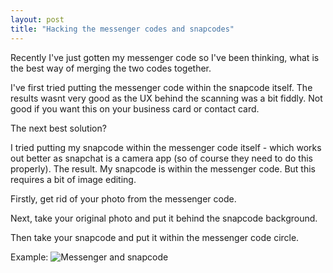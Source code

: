 ```yaml
---
layout: post
title: "Hacking the messenger codes and snapcodes"
---
```


Recently I've just gotten my messenger code so I've been thinking, what is the best way of merging the two codes together.

I've first tried putting the messenger code within the snapcode itself. The results wasnt very good as the UX behind the scanning was a bit fiddly. Not good if you want this on your business card or contact card.

The next best solution?

I tried putting my snapcode within the messenger code itself - which works out better as snapchat is a camera app (so of course they need to do this properly). The result. My snapcode is within the messenger code. But this requires a bit of image editing.

Firstly, get rid of your photo from the messenger code.

Next, take your original photo and put it behind the snapcode background.

Then take your snapcode and put it within the messenger code circle.

Example:
![Messenger and snapcode](//d3hs7z89jfjpsh.cloudfront.net/profile/nolim1t_snap_and_messenger.png)

